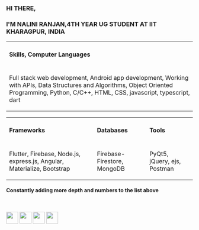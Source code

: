 <!-- <img src="https://github.com/nalini21/nalini21/blob/master/gitcover.png"> -->
<h3>HI THERE,</h3>
<h3>I'M NALINI RANJAN,4TH YEAR UG STUDENT AT IIT KHARAGPUR, INDIA</h3>
<table>
  <tr>
    <td><h4>Skills, Computer Languages</h4></td>
  </tr>
  <tr>
    <td><p>Full stack web development, Android app development, Working with APIs, Data Structures and Algorithms, Object Oriented Programming, Python, C/C++, HTML, CSS, javascript, typescript, dart</p></td>
  </tr>
</table>
<table>
  <tr>
    <td><h4>Frameworks</h4></td>
    <td><h4>Databases</h4></td>
    <td><h4>Tools</h4></td>
  </tr>
  <tr>
    <td><p>Flutter, Firebase, Node.js, express.js, Angular, Materialize, Bootstrap</p></td>
    <td><p>Firebase-Firestore, MongoDB</p></td>
    <td><p>PyQt5, jQuery, ejs, Postman</p></td>
  </tr>
</table>

<h4>Constantly adding more depth and numbers to the list above</h4>
</br>

<p><a href="https://www.facebook.com/profile.php?id=100009726781584" target="_blank"><img src="https://img.shields.io/badge/facebook-%231877F2.svg?&style=for-the-badge&logo=facebook&logoColor=white" height="32px"></a>
<a href="https://www.instagram.com/n_ranjan21/" target="_blank"><img src="https://img.shields.io/badge/instagram-%23E4405F.svg?&style=for-the-badge&logo=instagram&logoColor=white" height="32px"></a>
<a href="https://www.linkedin.com/in/nalini-jatwar-23b651147" target="_blank"><img src="https://img.shields.io/badge/linkedin-%230077B5.svg?&style=for-the-badge&logo=linkedin&logoColor=white" height="32px"></a>
<a href="https://dev.to/nalini21" target="_blank"><img src="https://img.shields.io/badge/DEV.TO-%230A0A0A.svg?&style=for-the-badge&logo=dev-dot-to&logoColor=white" height="32px"></a>
</p>
<!--
**nalini21/nalini21** is a ✨ _special_ ✨ repository because its `README.md` (this file) appears on your GitHub profile.
Here are some ideas to get you started:

- 🔭 I’m currently working on ...
- 🌱 I’m currently learning ...
- 👯 I’m looking to collaborate on ...
- 🤔 I’m looking for help with ...
- 💬 Ask me about ...
- 📫 How to reach me: ...
- 😄 Pronouns: ...
- ⚡ Fun fact: ...
-->
